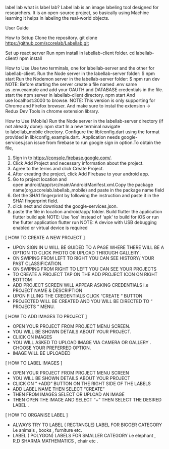 label lab
what is label lab?
Label lab is an image labeling tool designed for researchers. It is an open-source project, so basically using Machine learning it helps in labeling the real-world objects.

User Guide

How to Setup
Clone the repository.
git clone https://github.com/scorelab/Labellab.git

Set up react server
Run npm install in labellab-client folder.
 cd labellab-client/
 npm install

How to Use
Use two terminals, one for labellab-server and the other for labellab-client.
Run the Node server in the labellab-server folder:
$ npm start
Run the Nodemon server in the labellab-server folder:
$ npm run dev
NOTE: Before starting the server create a file named .env same as .env.example and add your OAUTH and DATABASE credentials in the file.
start the npm server in labellab-client directory.
npm start
And use localhost:3000 to browse.
NOTE: This version is only supporting for Chrome and Firefox browser. And make sure to instal the extension -> Redux Dev Tools in chrome extension library.

How to Use (Mobile)
Run the Node server in the labellab-server directory (if not already done):
npm start
In a new terminal navigate to labellab_mobile directory.
Configure the lib/config.dart using the format provided in lib/config_example.dart.  Application needs google-services.json issue from firebase to run google sign in option.To obtain the file,
1. Sign in to https://console.firebase.google.com/.
2. Click Add Project and necessary information about the project.
3. Agree to the terms and click Create Project.
4. After creating the project, click Add Firebase to your android app.
5. Go to project location and open android/app/src/main/AndroidManifest.xml.Copy the package name(org.scorelab.labellab_mobile) and paste in the package name field
6. Get the SHA1 fingerprint by following the instruction and paste it in the SHA1 fingerprint field.
7. click next and download the google-services.json.
8. paste the file in location android/app/ folder.
Build flutter the application
flutter build apk
NOTE: Use 'ios' instead of 'apk' to build for iOS
or run the flutter application
flutter run
NOTE: A device with USB debugging enabled or virtual device is required

[  HOW TO CREATE A NEW PROJECT ]

* UPON SIGN IN U WILL BE GUIDED TO A PAGE WHERE THERE WILL BE A  OPTION TO CLICK PHOTO OR UPLOAD THROUGH GALLERY .
* ON SWIPING FROM LEFT TO RIGHT YOU CAN SEE HISTORY/ YOUR PAST CLASSIFICATION. 
* ON SWIPING FROM RIGHT TO LEFT YOU CAN SEE  YOUR PROJECTS 
* TO CREATE A PROJECT  TAP ON THE ADD PROJECT ICON  ON RIGHT BOTTOM 
* ADD PROJECT SCREEN WILL APPEAR ASKING CREDENTIALS i.e PROJECT NAME & DESCRIPTION
* UPON FILLING THE CREDENTIALS CLICK “CREATE “ BUTTON
* PROJECTED WILL BE CREATED AND YOU WILL BE DIRECTED TO “ PROJECTS “ MENU.

[ HOW TO ADD IMAGES TO PROJECT ]

* OPEN YOUR PROJECT FROM PROJECT MENU SCREEN.
* YOU WILL BE SHOWN DETAILS ABOUT YOUR PROJECT.
* CLICK ON IMAGES 
* YOU WILL ASKED TO UPLOAD IMAGE VIA CAMERA OR GALLERY . CHOOSE YOUR PREFERRED OPTION.
* IMAGE WILL BE UPLOADED

[  HOW TO LABEL IMAGES ]

* OPEN YOUR PROJECT FROM PROJECT MENU SCREEN
* YOU WILL BE SHOWN DETAILS ABOUT YOUR PROJECT
* CLICK ON “ +ADD” BUTTON ON THE RIGHT SIDE OF THE LABELS 
* ADD LABEL NAME  THEN SELECT “CREATE” 
* THEN FROM IMAGES SELECT OR UPLOAD AN IMAGE 
* THEN OPEN THE IMAGE AND SELECT  “+” THEN SELECT THE DESIRED LABEL .


[ HOW TO ORGANISE LABEL ]

* ALWAYS TRY TO LABEL ( RECTANGLE) LABEL FOR BIGGER CATEGORY   i.e animals , books , furniture etc.
* LABEL ( POLYGON) LABELS FOR SMALLER CATEGORY  i.e elephant , R.D SHARMA MATHEMATICS , chair etc .
